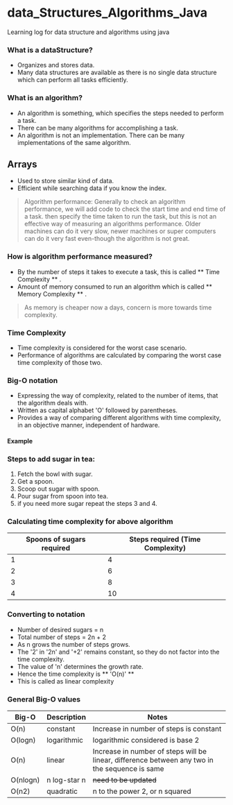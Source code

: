 # data_Structures_Algorithms_Java
Learning log for data structure and algorithms using java

### What is a dataStructure?
- Organizes and stores data.
- Many data structures are available as there is no single data structure which can perform all tasks efficiently.

### What is an algorithm?
- An algorithm is something, which specifies the steps needed to perform a task.
- There can be many algorithms for accomplishing a task.
- An algorithm is not an implementation. There can be many implementations of the same algorithm.

## Arrays
- Used to store similar kind of data.
- Efficient while searching data if you know the index.

> Algorithm performance:
> Generally to check an algorithm performance, we will add code to check the start time and end time of a task.
> then specify the time taken to run the task, but this is not an effective way of measuring an algorithms performance.
> Older machines can do it very slow, newer machines or super computers can do it very fast even-though the algorithm is not great.

### How is algorithm performance measured?
- By the number of steps it takes to execute a task, this is called ** Time Complexity ** .
- Amount of memory consumed to run an algorithm which is called ** Memory Complexity ** .

> As memory is cheaper now a days, concern is more towards time complexity.

### Time Complexity
- Time complexity is considered for the worst case scenario.
- Performance of algorithms are calculated by comparing the worst case time complexity of those two.

### Big-O notation
- Expressing the way of complexity, related to the number of items, that the algorithm deals with.
- Written as capital alphabet 'O' followed by parentheses.
- Provides a way of comparing different algorithms with time complexity, in an objective manner, independent of hardware.

#### Example
### Steps to add sugar in tea:
1. Fetch the bowl with sugar.
2. Get a spoon.
3. Scoop out sugar with spoon.
4. Pour sugar from spoon into tea.
5. if you need more sugar repeat the steps 3 and 4.

### Calculating time complexity for above algorithm
Spoons of sugars required | Steps required (Time Complexity)
------------------------- | --------------------------------
1 | 4
2 | 6
3 | 8
4 | 10

### Converting to notation
- Number of desired sugars = n
- Total number of steps = 2n + 2
- As n grows the number of steps grows.
- The '2' in '2n' and '+2' remains constant, so they do not factor into the time complexity.
- The value of 'n' determines the growth rate.
- Hence the time complexity is ** 'O(n)' **
- This is called as linear complexity

### General Big-O values
Big-O  | Description | Notes
------ | ----------- | ------------------------------------------------------
O(n) | constant | Increase in number of steps is constant
O(logn) | logarithmic | logarithmic considered is base 2
O(n) | linear | Increase in number of steps will be linear, difference between any two in the sequence is same
O(nlogn)| n log-star n | <del> need to be updated </del>
O(n2) | quadratic | n to the power 2, or n squared

